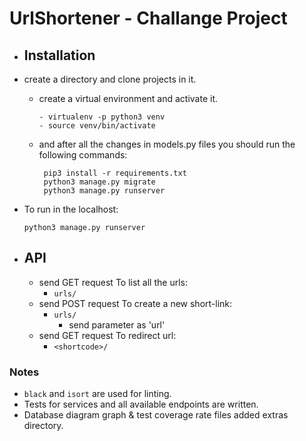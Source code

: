 # UrlShortener - Challange Project

- ## Installation
- create a directory and clone projects in it.
    - create a virtual environment and activate it.
        ```
        - virtualenv -p python3 venv
        - source venv/bin/activate
        ```
    - and after all the changes in models.py files you should run the following commands:
       ```
        pip3 install -r requirements.txt
        python3 manage.py migrate
        python3 manage.py runserver
       ```
    
- To run in the localhost:
    ```
    python3 manage.py runserver
    ```
- ## API
    - send GET request To list all the urls:
        - `urls/`
    - send POST request To create a new short-link:
        - `urls/`
          - send  parameter as 'url'
    - send GET request To redirect url:
        - `<shortcode>/`

### Notes
- `black` and `isort` are used for linting.
- Tests for services and all available endpoints are written.
- Database diagram graph & test coverage rate files added extras directory.

